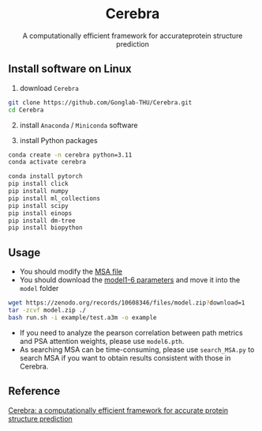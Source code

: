 <h1 align="center">Cerebra</h1>
<p align="center">A computationally efficient framework for accurateprotein structure prediction</p>

## Install software on Linux

1. download `Cerebra`

```bash
git clone https://github.com/Gonglab-THU/Cerebra.git
cd Cerebra
```

2. install `Anaconda` / `Miniconda` software

3. install Python packages

```bash
conda create -n cerebra python=3.11
conda activate cerebra

conda install pytorch 
pip install click
pip install numpy
pip install ml_collections
pip install scipy
pip install einops
pip install dm-tree
pip install biopython
```

## Usage

* You should modify the [MSA file](example/test.a3m)
* You should download the [model1-6 parameters](https://zenodo.org/doi/10.5281/zenodo.10608345) and move it into the `model` folder

```bash
wget https://zenodo.org/records/10608346/files/model.zip?download=1
tar -zcvf model.zip ./
bash run.sh -i example/test.a3m -o example
```

* If you need to analyze the pearson correlation between path metrics and PSA attention weights, please use `model6.pth`.
* As searching MSA can be time-consuming, please use `search_MSA.py` to search MSA if you want to obtain results consistent with those in Cerebra.

## Reference

[Cerebra: a computationally efficient framework for accurate protein structure prediction](https://doi.org/10.1101/2024.02.02.578551)
